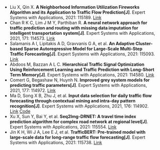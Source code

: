* Liu X, Qin X. <b>A Neighborhood Information Utilization Fireworks Algorithm and its Application to Traffic Flow Prediction[J]</b>. Expert Systems with Applications, 2021: 115189. [Link](https://www.sciencedirect.com/science/article/pii/S0957417421006242)
* Chan R K C, Lim J M Y, Parthiban R. <b>A neural network approach for traffic prediction and routing with missing data imputation for intelligent transportation system[J]</b>. Expert Systems with Applications, 2021, 171: 114573. [Link](https://www.sciencedirect.com/science/article/pii/S0957417421000142)
* Salamanis A I, Lipitakis A D, Gravvanis G A, et al. <b>An Adaptive Cluster-based Sparse Autoregressive Model for Large-Scale Multi-Step Traffic Forecasting[J]</b>. Expert Systems with Applications, 2021: 115093. [Link](https://www.sciencedirect.com/science/article/pii/S0957417421005340)
* Abdoos M, Bazzan A L C. <b>Hierarchical Traffic Signal Optimization Using Reinforcement Learning and Traffic Prediction with Long-Short Term Memory[J]</b>. Expert Systems with Applications, 2021: 114580. [Link](https://www.sciencedirect.com/science/article/pii/S095741742100021X)
* Comert G, Begashaw N, Huynh N. <b>Improved grey system models for predicting traffic parameters[J]</b>. Expert Systems with Applications, 2021, 177: 114972. [Link](https://www.sciencedirect.com/science/article/pii/S0957417421004139)
* Ma D, Song X B, Zhu J, et al. <b>Input data selection for daily traffic flow forecasting through contextual mining and intra-day pattern recognition[J]</b>. Expert Systems with Applications, 2021, 176: 114902. [Link](https://www.sciencedirect.com/science/article/pii/S0957417421003432) [Code](https://github.com/bensong18/TrafficLearning)
* Xu X, Sun Y, Bai Y, et al. <b>Seq2Img-DRNET: A travel time index prediction algorithm for complex road network at regional level[J]</b>. Expert Systems with Applications, 2021: 115554. [Link](https://www.sciencedirect.com/science/article/pii/S095741742100960X)
* Jin K H, Wi J A, Lee E J, et al. <b>TrafficBERT: Pre-trained model with large-scale data for long-range traffic flow forecasting[J]</b>. Expert Systems with Applications, 2021: 115738. [Link](https://www.sciencedirect.com/science/article/pii/S0957417421011179)
